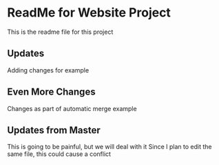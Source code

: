 # ReadMe for Website Project

This is the readme file for this project

## Updates

Adding changes for example

## Even More Changes

Changes as part of automatic merge example

## Updates from Master

This is going to be painful, but we will deal with it
Since I plan to edit the same file, this could cause a conflict
